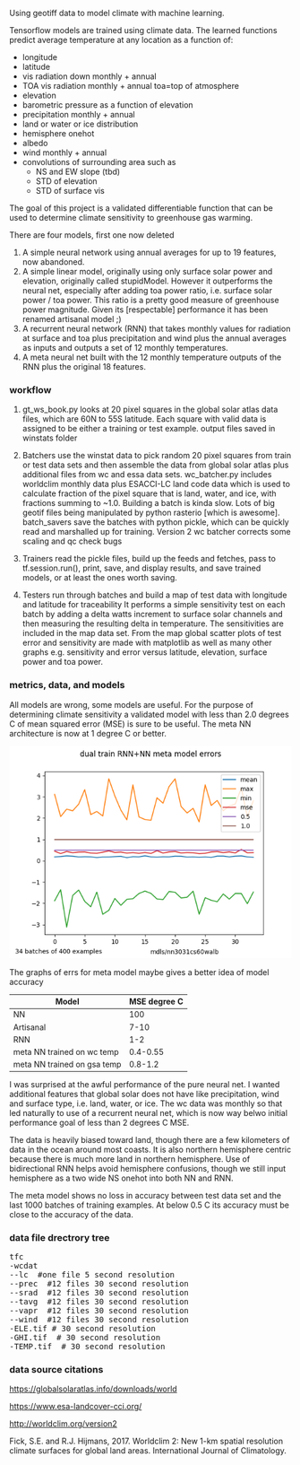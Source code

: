 Using geotiff data to model climate with machine learning.

Tensorflow models are trained using climate data. The learned functions predict
average temperature at any location as a function of:

* longitude
* latitude
* vis radiation down monthly + annual
* TOA vis radiation monthly + annual toa=top of atmosphere
* elevation
* barometric pressure as a function of elevation
* precipitation monthly + annual
* land or water or ice distribution
* hemisphere onehot
* albedo
* wind monthly + annual
* convolutions of surrounding area such as
   * NS and EW slope (tbd)
   * STD of elevation
   * STD of surface vis


The  goal of this project is a validated differentiable function that can be used to determine climate sensitivity to greenhouse gas warming.

There are four models, first one now deleted

1. A simple neural network using annual averages for up to 19 features, now abandoned.
2. A simple linear model, originally using only surface solar power and elevation, originally called stupidModel.  However it outperforms the neural net, especially after adding toa power ratio, i.e. surface solar power / toa power.  This ratio is a pretty good measure of greenhouse power magnitude. Given its [respectable] performance it has been renamed artisanal model ;)
3. A recurrent neural network (RNN) that takes monthly values for radiation at surface and toa plus precipitation and wind plus the annual averages as inputs and outputs a set of 12 monthly temperatures.
4. A meta neural net built with the 12 monthly temperature  outputs of the RNN plus the original 18 features.

### workflow

1. gt_ws_book.py looks at 20 pixel squares in the global solar atlas data files, which are 60N to 55S latitude.  Each square with valid data is assigned to be either a training or test example. output files saved in winstats folder

2. Batchers use the winstat data to  pick random 20 pixel squares from train or test data sets and then assemble the data from global solar atlas plus additional files from wc and essa data sets. wc_batcher.py includes worldclim monthly data  plus ESACCI-LC land code data which is used to calculate fraction of the pixel square that is land, water, and ice, with fractions summing to ~1.0.  Building a batch is kinda slow.  Lots of big geotif files being manipulated by python rasterio [which is awesome].  batch_savers save the batches with python pickle, which can be quickly read and marshalled up for training. Version 2 wc batcher corrects some scaling and qc check bugs

3. Trainers read the pickle files, build up the feeds and fetches, pass to tf.session.run(), print, save, and display results, and save trained models, or at least the ones worth saving. 

4. Testers run through batches and build a map of test data  with longitude and latitude for traceability  It performs a simple sensitivity test on each batch by adding a delta watts increment to surface solar channels and then measuring the resulting delta in temperature. The sensitivities are included in the map data set.  From the map  global scatter plots of test error and sensitivity are made with matplotlib as well as many other graphs  e.g. sensitivity and error versus latitude, elevation, surface power and toa power.

### metrics, data, and models

All models are wrong, some models are useful. For the purpose of determining climate sensitivity a validated model with less than 2.0 degrees C of mean squared error (MSE) is sure to be useful. The meta NN architecture is now at 1 degree C or better.

![map of 13200 test points](test_data/mse_lt_1c.png)

The graphs of errs for meta model maybe gives a better idea of model accuracy


|Model| MSE degree C|
|-----|-----------|
|NN       | 100   |
|Artisanal| 7-10  |
|RNN      |  1-2 |
|meta NN trained on wc temp | 0.4-0.55|
|meta NN trained on gsa temp | 0.8-1.2|

I was surprised at the awful performance of the pure neural net. I wanted additional features that global solar does not have like precipitation, wind and surface type, i.e. land, water, or ice. The wc data was monthly so that led naturally to use  of a recurrent neural net, which is now way belwo initial  performance goal of less than 2 degrees C MSE.

The data is heavily biased toward land, though there are a few kilometers of data in the ocean around most coasts.  It is also northern hemisphere centric because there is much more land in northern hemisphere.  Use of bidirectional RNN helps avoid hemisphere confusions, though we still input hemisphere as a two wide NS onehot into both NN and RNN.

The meta model shows no loss in accuracy between test data set and the last 1000 batches of training examples. At below 0.5 C its accuracy must be close to the accuracy of the data.

### data file drectrory tree

<pre>
tfc
-wcdat
--lc  #one file 5 second resolution
--prec  #12 files 30 second resolution
--srad  #12 files 30 second resolution
--tavg  #12 files 30 second resolution
--vapr  #12 files 30 second resolution
--wind  #12 files 30 second resolution
-ELE.tif # 30 second resolution
-GHI.tif  # 30 second resolution
-TEMP.tif  # 30 second resolution
</pre>


### data source citations

https://globalsolaratlas.info/downloads/world

https://www.esa-landcover-cci.org/

http://worldclim.org/version2

Fick, S.E. and R.J. Hijmans, 2017. Worldclim 2: New 1-km spatial resolution climate surfaces for global land areas. International Journal of Climatology.


